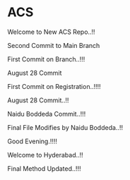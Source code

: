 # ACS

Welcome to New ACS Repo..!!

Second Commit to Main Branch


First Commit on Branch..!!!


August 28 Commit

First Commit on Registration..!!!!

August 28 Commit..!!

Naidu Boddeda Commit..!!!

Final File Modifies by Naidu Boddeda..!!

Good Evening.!!!!

Welcome to Hyderabad..!!

Final Method Updated..!!!

